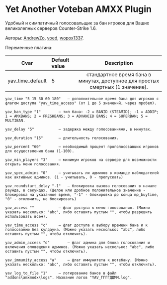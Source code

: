 # Yet Another Voteban AMXX Plugin
Удобный и симпатичный голосовальщик за бан игроков для Ваших великолепных серверов Counter-Strike 1.6.

Авторы: [AndrewZo](https://github.com/AndrewZo), [voed](https://github.com/voed), [wopox1337](https://github.com/wopox1337).
 
Переменные плагина:

|	Cvar	| Default value	            |	Description	    |
|:-------------:|:--------------------------|:---------------------:|
|yav_time_default| 5 |стандартное время бана в минутах, доступное для простых смертных (1 значение).|
	
	yav_time "5 15 30 60 180" 	— дополнительное время бана для игроков с флагом доступа "yav_time_access" (от 1 до 5 значений, через пробел).
	
	yav_ban_type "1" 		— тип бана: -2 = BANID (STEAMID); -1 = ADDIP; 1 = AMXBANS; 2 = FRESHBANS; 3 = ADVANCED BANS; 4 = SUPERBAN; 5 = MULTIBAN.
	
	yav_delay "5" 			— задержка между голосованиями, в минутах.
	
	yav_duration "15"		— длительность голосования.
	
	yav_percent "60"		— необходимый процент проголосовавших игроков для осуществления бана (1-100).
	
	yav_min_players "3"		— минимум игроков на сервере для возможности открыть меню голосования.
	
	yav_spec_admins "0"		— учитывать ли админов в команде наблюдателей как активных админов. (1 - учитывать, 0 - пропускать)
	
	yav_roundstart_delay "-1"	— блокировка вызова голосования в начале раунда, в секундах. (Целое или дробное положительное значение - блокировка на указанное время, "-1" - блокировка до конца mp_buytime, "0" - отключить, не блокировать)
	
	yav_access ""			— флаг доступа к меню голосования. (Можно указать несколько: "abc", либо оставить пустым "", чтобы разрешить использовать всем).
	
	yav_time_access "c"		— флаг доступа к выбору времени бана и к голосованию без кулдауна. (Можно указать несколько: "abc", либо оставить пустым "", чтобы отключить).
	
	yav_admin_access "d"		— флаг админа для блока голосования и включения оповещения админов. (Можно указать несколько: "abc", либо оставить пустым "", чтобы отключить).
	
	yav_immunity_access "a"		— флаг иммунитета к вотебану. (Можно указать несколько: "abc", либо оставить пустым "", чтобы отключить).
	
	yav_log_to_file "1"		— логирование банов в файл "addons\amxmodx\logs". Название логов "YAV_ГГГГДДММ.log".
